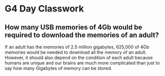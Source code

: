 # G4 Day Classwork
## How many USB memories of 4Gb would be required to download the memories of an adult?
If an adult has the memories of 2.5 million gigabytes, 625,000 of 4Gb memories would be needed to download all the memory of an adult. 
However, it should also depend on the condition of each adult because humans are unique and our brains are much more complicated than just to say how many Gigabytes of memory can be stored.

